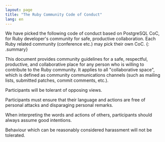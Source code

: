 ```yaml
---
layout: page
title: "The Ruby Community Code of Conduct"
lang: en
---
```


We have picked the following code of conduct based on PostgreSQL CoC, for Ruby
developer's community for safe, productive collaboration. Each Ruby related
community (conference etc.) may pick their own CoC.
{: .summary}

This document provides community guidelines for a safe, respectful, productive,
and collaborative place for any person who is willing to contribute to the Ruby
community. It applies to all "collaborative space", which is defined as
community communications channels (such as mailing lists, submitted patches,
commit comments, etc.).

Participants will be tolerant of opposing views.

Participants must ensure that their language and actions are free of personal
attacks and disparaging personal remarks.

When interpreting the words and actions of others, participants should always
assume good intentions.

Behaviour which can be reasonably considered harassment will not be tolerated.
